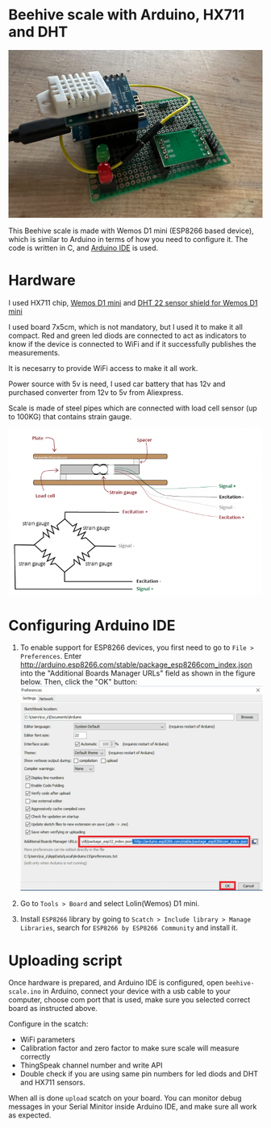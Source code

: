 # Beehive scale with Arduino, HX711 and DHT

![Device](images/device.png)

This Beehive scale is made with Wemos D1 mini (ESP8266 based device), which is similar to Arduino in terms of how you need to configure it.
The code is written in C, and [Arduino IDE](https://www.arduino.cc/en/software) is used.

# Hardware

I used HX711 chip, [Wemos D1 mini](https://www.wemos.cc/en/latest/d1/d1_mini.html) and [DHT 22 sensor shield for Wemos D1 mini](https://www.wemos.cc/en/latest/d1_mini_shield/dht.html)

I used board 7x5cm, which is not mandatory, but I used it to make it all compact. Red and green led diods are connected to act as indicators to know if the device is connected to WiFi and if it successfully publishes the measurements.

It is necesarry to provide WiFi access to make it all work.

Power source with 5v is need, I used car battery that has 12v and purchased converter from 12v to 5v from Aliexpress.

Scale is made of steel pipes which are connected with load cell sensor (up to 100KG) that contains strain gauge.

![Load cell](images/load-cell.png)

# Configuring Arduino IDE

1. To enable support for ESP8266 devices, you first need to go to `File > Preferences`.
Enter http://arduino.esp8266.com/stable/package_esp8266com_index.json into the "Additional Boards Manager URLs" field as shown in the figure below. Then, click the "OK" button:
![Configuring Arduino](images/Install-ESP8266-Board-add-on-in-Arduino-IDE-enter-URL.png)

2. Go to `Tools > Board` and select Lolin(Wemos) D1 mini.

3. Install `ESP8266` library by going to `Scatch > Include library > Manage Libraries`, search for `ESP8266 by ESP8266 Community` and install it.

# Uploading script

Once hardware is prepared, and Arduino IDE is configured, open `beehive-scale.ino` in Arduino, connect your device with a usb cable to your computer, choose com port that is used, make sure you selected correct board as instructed above.

Configure in the scatch:
- WiFi parameters
- Calibration factor and zero factor to make sure scale will measure correctly
- ThingSpeak channel number and write API
- Double check if you are using same pin numbers for led diods and DHT and HX711 sensors.

When all is done `upload` scatch on your board. You can monitor debug messages in your Serial Minitor inside Arduino IDE, and make sure all work as expected.

